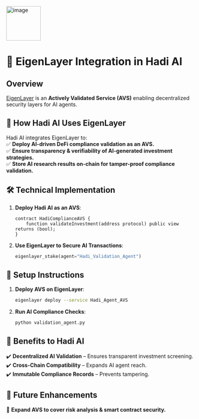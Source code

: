 <img width="92" alt="image" src="https://github.com/user-attachments/assets/51fb52d7-1a34-417f-b198-4dc91c65f47d" />


# 🔗 EigenLayer Integration in Hadi AI

## Overview
[EigenLayer](https://eigenlayer.io/) is an **Actively Validated Service (AVS)** enabling decentralized security layers for AI agents.

## 🚀 How Hadi AI Uses EigenLayer
Hadi AI integrates EigenLayer to:  
✅ **Deploy AI-driven DeFi compliance validation as an AVS.**  
✅ **Ensure transparency & verifiability of AI-generated investment strategies.**  
✅ **Store AI research results on-chain for tamper-proof compliance validation.**  

## 🛠️ Technical Implementation
1. **Deploy Hadi AI as an AVS**:
    ```solidity
    contract HadiComplianceAVS {
        function validateInvestment(address protocol) public view returns (bool);
    }
    ```

2. **Use EigenLayer to Secure AI Transactions**:
    ```python
    eigenlayer_stake(agent="Hadi_Validation_Agent")
    ```

## 🔧 Setup Instructions
1. **Deploy AVS on EigenLayer**:
    ```bash
    eigenlayer deploy --service Hadi_Agent_AVS
    ```

2. **Run AI Compliance Checks**:
    ```bash
    python validation_agent.py
    ```

## 🔹 Benefits to Hadi AI
✔️ **Decentralized AI Validation** – Ensures transparent investment screening.  
✔️ **Cross-Chain Compatibility** – Expands AI agent reach.  
✔️ **Immutable Compliance Records** – Prevents tampering.  

## 🔮 Future Enhancements
🚀 **Expand AVS to cover risk analysis & smart contract security.**  
